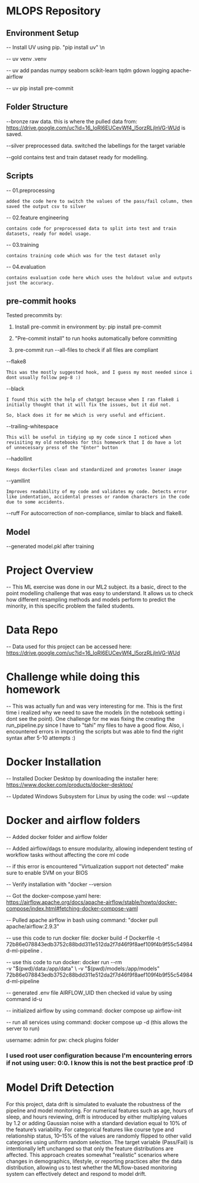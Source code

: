 # MLOPS Repository

## Environment Setup
-- Install UV using pip. "pip install uv" \n

-- uv venv .venv

-- uv add pandas numpy seaborn scikit-learn tqdm gdown logging apache-airflow

-- uv pip install pre-commit

## Folder Structure

--bronze
    raw data. this is where the pulled data from: https://drive.google.com/uc?id=16_IoRl6EUCevWf4_l5orzRLjlnVG-WUd is saved.

--silver
    preprocessed data. switched the labellings for the target variable

--gold
    contains test and train dataset ready for modelling.

## Scripts
-- 01.preprocessing

    added the code here to switch the values of the pass/fail column, then saved the output csv to silver

-- 02.feature engineering

    contains code for preprocessed data to split into test and train datasets, ready for model usage.

-- 03.training

    contains training code which was for the test dataset only

-- 04.evaluation

    contains evaluation code here which uses the holdout value and outputs just the accuracy.

## pre-commit hooks

Tested precommits by:

1. Install pre-commit in environment by: pip install pre-commit

2. "Pre-commit install" to run hooks automatically before committing

3. pre-commit run --all-files to check if all files are compliant


--flake8

    This was the mostly suggested hook, and I guess my most needed since i dont usually follow pep-8 :)

--black

    I found this with the help of chatgpt because when I ran flake8 i initially thought that it will fix the issues, but it did not.

    So, black does it for me which is very useful and efficient.

--trailing-whitespace

    This will be useful in tidying up my code since I noticed when revisiting my old notebooks for this homework that I do have a lot
    of unnecessary press of the "Enter" button

--hadollint

    Keeps dockerfiles clean and standardized and promotes leaner image

--yamllint

    Improves readability of my code and validates my code. Detects error like indentation, accidental presses or random characters in the code due to some accidents.

--ruff
    For autocorrection of non-compliance, similar to black and flake8.
## Model

--generated model.pkl after training


# Project Overview

-- This ML exercise was done in our ML2 subject. its a basic, direct to the point modelling challenge that was easy to understand. It allows us to check how different resampling
methods and models perform to predict the minority, in this specific problem the failed students.

# Data Repo

-- Data used for this project can be accessed here: https://drive.google.com/uc?id=16_IoRl6EUCevWf4_l5orzRLjlnVG-WUd

# Challenge while doing this homework

-- This was actually fun and was very interesting for me. This is the first time i realized why we need to save the models (in the notebook setting i dont see the point).
One challenge for me was fixing the creating the run_pipeline.py since I have to "tahi" my files to have a good flow. Also, i encountered errors in importing the scripts but was able to find the right syntax after 5-10 attempts :)

# Docker Installation

-- Installed Docker Desktop by downloading the installer here: https://www.docker.com/products/docker-desktop/

-- Updated Windows Subsystem for Linux by using the code: wsl --update

# Docker and airflow folders

-- Added docker folder and airflow folder

-- Added airflow/dags to ensure modularity, allowing independent testing of workflow tasks without affecting the core ml code

-- if this error is encountered "Virtualization support not detected" make sure to enable SVM on your BIOS

-- Verify installation with "docker --version

-- Got the docker-compose.yaml here: https://airflow.apache.org/docs/apache-airflow/stable/howto/docker-compose/index.html#fetching-docker-compose-yaml

-- Pulled apache airflow in bash using command: "docker pull apache/airflow:2.9.3"

-- use this code to run docker file: docker build -f Dockerfile -t 72b86e078843edb3752c88bdd311e512da2f7d46f9f8aef109f4b9f55c54984d-ml-pipeline .

-- use this code to run docker: docker run --rm \
  -v "$(pwd)/data:/app/data" \
  -v "$(pwd)/models:/app/models" \
  72b86e078843edb3752c88bdd311e512da2f7d46f9f8aef109f4b9f55c54984d-ml-pipeline

-- generated .env file AIRFLOW_UID then checked id value by using command id-u

-- initialized airflow by using command: docker compose up airflow-init

-- run all services using command: docker compose up -d (this allows the server to run)

username: admin
for pw: check plugins folder
### I used root user configuration because I'm encountering errors if not using user: 0:0. I know this is not the best practice prof :D


# Model Drift Detection
For this project, data drift is simulated to evaluate the robustness of the pipeline and model monitoring. For numerical features such as age, hours of sleep, and hours reviewing, drift is introduced by either multiplying values by 1.2 or adding Gaussian noise with a standard deviation equal to 10% of the feature’s variability. For categorical features like course type and relationship status, 10–15% of the values are randomly flipped to other valid categories using uniform random selection. The target variable (Pass/Fail) is intentionally left unchanged so that only the feature distributions are affected. This approach creates somewhat "realistic" scenarios where changes in demographics, lifestyle, or reporting practices alter the data distribution, allowing us to test whether the MLflow-based monitoring system can effectively detect and respond to model drift.
